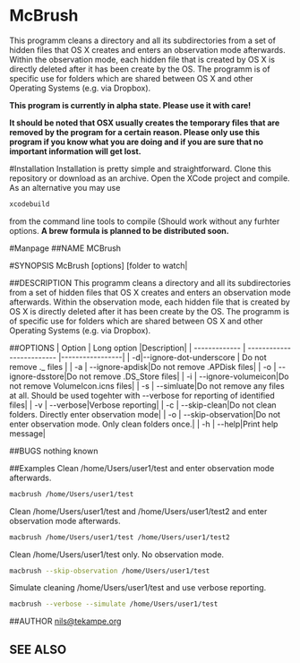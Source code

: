# McBrush
This programm cleans a directory and all its subdirectories from a set of hidden files that OS X creates and enters an observation mode afterwards. Within the observation mode, each hidden file that is created by OS X is directly deleted after it has been create by the OS.
The programm is of specific use for folders which are shared between OS X and other Operating Systems (e.g. via Dropbox).

**This program is currently in alpha state. Please use it with care!**

**It should be noted that OSX usually creates the temporary files that are removed by the program for a certain reason. Please only use this program if you know what you are doing and if you are sure that no important information will get lost.**

#Installation
Installation is pretty simple and straightforward. Clone this repository or download as an archive. Open the XCode project and compile. As an alternative you may use
```bash
xcodebuild
```
from the command line tools to compile (Should work without any furhter options. 
**A brew formula is planned to be distributed soon.**

#Manpage 
##NAME
MCBrush 

#SYNOPSIS
McBrush [options] [folder to watch|

##DESCRIPTION
This programm cleans a directory and all its subdirectories from a set of hidden files that OS X creates and enters an observation mode afterwards. Within the observation mode, each hidden file that is created by OS X is directly deleted after it has been create by the OS.
The programm is of specific use for folders which are shared between OS X and other Operating Systems (e.g. via Dropbox).

##OPTIONS
| Option | Long option |Description|
| ------------- | ------------------------- |-----------------|
| -d|--ignore-dot-underscore  | Do not remove ._ files |
| -a | --ignore-apdisk|Do not remove .APDisk files|
| -o | --ignore-dsstore|Do not remove .DS_Store files|
| -i | --ignore-volumeicon|Do not remove VolumeIcon.icns files|
| -s | --simluate|Do not remove any files at all. Should be used togehter with --verbose for reporting of identified files|
| -v | --verbose|Verbose reporting|
| -c | --skip-clean|Do not clean folders. Directly enter observation mode|
| -o | --skip-observation|Do not enter observation mode. Only clean folders once.|
| -h | --help|Print help message|


##BUGS
nothing known 

##Examples
Clean /home/Users/user1/test and enter observation mode afterwards.
```bash
macbrush /home/Users/user1/test
```
Clean /home/Users/user1/test and /home/Users/user1/test2 and enter observation mode afterwards.
```bash
macbrush /home/Users/user1/test /home/Users/user1/test2
```
Clean /home/Users/user1/test only. No observation mode.
```bash
macbrush --skip-observation /home/Users/user1/test
```
Simulate cleaning /home/Users/user1/test and use verbose reporting. 
```bash
macbrush --verbose --simulate /home/Users/user1/test
```

##AUTHOR
nils@tekampe.org

SEE ALSO
-

